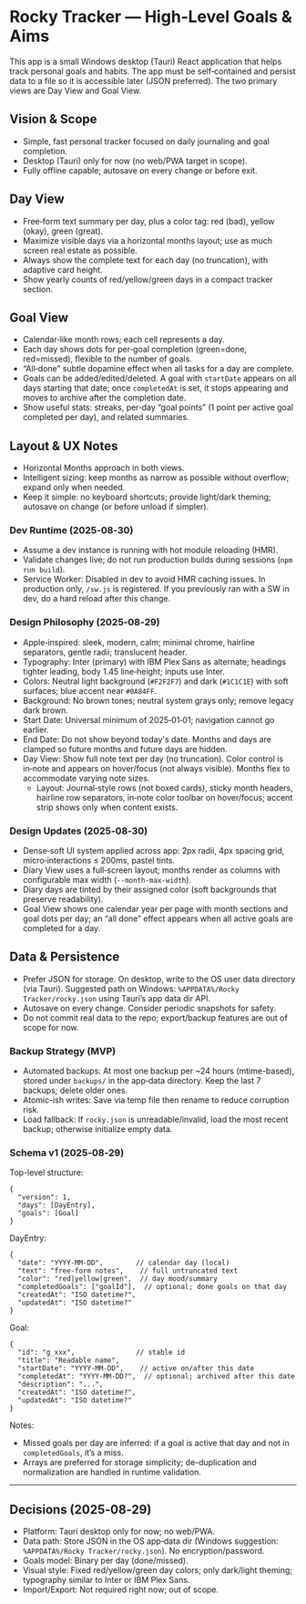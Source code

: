 # Rocky Tracker — High‑Level Goals & Aims

This app is a small Windows desktop (Tauri) React application that helps track personal goals and habits. The app must be self‑contained and persist data to a file so it is accessible later (JSON preferred). The two primary views are Day View and Goal View.

## Vision & Scope
- Simple, fast personal tracker focused on daily journaling and goal completion.
- Desktop (Tauri) only for now (no web/PWA target in scope).
- Fully offline capable; autosave on every change or before exit.

## Day View
- Free‑form text summary per day, plus a color tag: red (bad), yellow (okay), green (great).
- Maximize visible days via a horizontal months layout; use as much screen real estate as possible.
- Always show the complete text for each day (no truncation), with adaptive card height.
- Show yearly counts of red/yellow/green days in a compact tracker section.

## Goal View
- Calendar‑like month rows; each cell represents a day.
- Each day shows dots for per‑goal completion (green=done, red=missed), flexible to the number of goals.
- “All‑done” subtle dopamine effect when all tasks for a day are complete.
- Goals can be added/edited/deleted. A goal with `startDate` appears on all days starting that date; once `completedAt` is set, it stops appearing and moves to archive after the completion date.
- Show useful stats: streaks, per‑day “goal points” (1 point per active goal completed per day), and related summaries.

## Layout & UX Notes
- Horizontal Months approach in both views.
- Intelligent sizing: keep months as narrow as possible without overflow; expand only when needed.
- Keep it simple: no keyboard shortcuts; provide light/dark theming; autosave on change (or before unload if simpler).

### Dev Runtime (2025‑08‑30)
- Assume a dev instance is running with hot module reloading (HMR).
- Validate changes live; do not run production builds during sessions (`npm run build`).
- Service Worker: Disabled in dev to avoid HMR caching issues. In production only, `/sw.js` is registered. If you previously ran with a SW in dev, do a hard reload after this change.

### Design Philosophy (2025‑08‑29)
- Apple‑inspired: sleek, modern, calm; minimal chrome, hairline separators, gentle radii; translucent header.
- Typography: Inter (primary) with IBM Plex Sans as alternate; headings tighter leading, body 1.45 line‑height; inputs use Inter.
- Colors: Neutral light background (`#F2F2F7`) and dark (`#1C1C1E`) with soft surfaces; blue accent near `#0A84FF`.
- Background: No brown tones; neutral system grays only; remove legacy dark brown.
- Start Date: Universal minimum of 2025‑01‑01; navigation cannot go earlier.
- End Date: Do not show beyond today's date. Months and days are clamped so future months and future days are hidden.
- Day View: Show full note text per day (no truncation). Color control is in‑note and appears on hover/focus (not always visible). Months flex to accommodate varying note sizes.
  - Layout: Journal‑style rows (not boxed cards), sticky month headers, hairline row separators, in‑note color toolbar on hover/focus; accent strip shows only when content exists.

### Design Updates (2025‑08‑30)
- Dense‑soft UI system applied across app: 2px radii, 4px spacing grid, micro‑interactions ≤ 200ms, pastel tints.
- Diary View uses a full‑screen layout; months render as columns with configurable max width (`--month-max-width`).
- Diary days are tinted by their assigned color (soft backgrounds that preserve readability).
- Goal View shows one calendar year per page with month sections and goal dots per day; an “all done” effect appears when all active goals are completed for a day.

## Data & Persistence
- Prefer JSON for storage. On desktop, write to the OS user data directory (via Tauri). Suggested path on Windows: `%APPDATA%/Rocky Tracker/rocky.json` using Tauri’s app data dir API.
- Autosave on every change. Consider periodic snapshots for safety.
- Do not commit real data to the repo; export/backup features are out of scope for now.

### Backup Strategy (MVP)
- Automated backups: At most one backup per ~24 hours (mtime-based), stored under `backups/` in the app‑data directory. Keep the last 7 backups; delete older ones.
- Atomic-ish writes: Save via temp file then rename to reduce corruption risk.
- Load fallback: If `rocky.json` is unreadable/invalid, load the most recent backup; otherwise initialize empty data.

### Schema v1 (2025‑08‑29)
Top-level structure:

```
{
  "version": 1,
  "days": [DayEntry],
  "goals": [Goal]
}
```

DayEntry:

```
{
  "date": "YYYY-MM-DD",        // calendar day (local)
  "text": "free-form notes",    // full untruncated text
  "color": "red|yellow|green",  // day mood/summary
  "completedGoals": ["goalId"],  // optional; done goals on that day
  "createdAt": "ISO datetime?",
  "updatedAt": "ISO datetime?"
}
```

Goal:

```
{
  "id": "g_xxx",               // stable id
  "title": "Readable name",
  "startDate": "YYYY-MM-DD",    // active on/after this date
  "completedAt": "YYYY-MM-DD?",  // optional; archived after this date
  "description": "...",
  "createdAt": "ISO datetime?",
  "updatedAt": "ISO datetime?"
}
```

Notes:
- Missed goals per day are inferred: if a goal is active that day and not in `completedGoals`, it’s a miss.
- Arrays are preferred for storage simplicity; de-duplication and normalization are handled in runtime validation.

---

## Decisions (2025‑08‑29)
- Platform: Tauri desktop only for now; no web/PWA.
- Data path: Store JSON in the OS app‑data dir (Windows suggestion: `%APPDATA%/Rocky Tracker/rocky.json`). No encryption/password.
- Goals model: Binary per day (done/missed).
- Visual style: Fixed red/yellow/green day colors; only dark/light theming; typography similar to Inter or IBM Plex Sans.
- Import/Export: Not required right now; out of scope.
